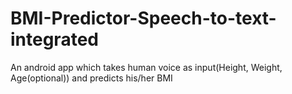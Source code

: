 # BMI-Predictor-Speech-to-text-integrated
An android app which takes human voice as input(Height, Weight, Age(optional)) and predicts his/her BMI 
